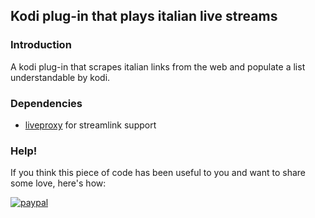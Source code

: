 ## Kodi plug-in that plays italian live streams ##

### Introduction ###
A kodi plug-in that scrapes italian links from the web and populate a list understandable by kodi.

### Dependencies ###
- [liveproxy](https://github.com/back-to/liveproxy) for streamlink support

### Help! ###
If you think this piece of code has been useful to you and want to share some love, here's how:

[![paypal](https://www.paypalobjects.com/en_US/i/btn/btn_donate_LG.gif)](https://www.paypal.com/cgi-bin/webscr?cmd=_s-xclick&hosted_button_id=HYNPK8Y2ERW9E)

